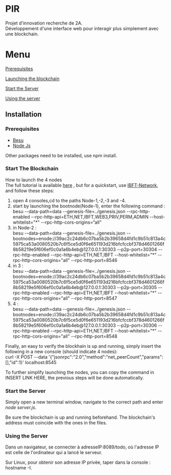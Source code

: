 # PIR
Projet d'innovation recherche de 2A. <br>
Développement d'une interface web pour interagir plus simplement avec une blockchain.

# Menu
[Prerequisites](#prerequisites)

[Launching the blockchain](#start-the-blockchain)

[Start the Server](#start-the-server)

[Using the server](#using-the-server)



## Installation

### Prerequisites
<ul>
  <li><a href="https://besu.hyperledger.org/en/stable/HowTo/Get-Started/Install-Binaries/">Besu</a></li>
  <li><a href="https://nodejs.org/en/">Node Js</a></li>
</ul>
Other packages need to be installed, use npm install.



### Start The Blockchain
How to launch the 4 nodes <br>
The full tutorial is available <a href="https://besu.hyperledger.org/en/stable/Tutorials/Private-Network/Create-IBFT-Network/">here<a> , but for a quickstart, use <a href="https://github.com/ColineVL/PIR/tree/master/IBFT-Network">IBFT-Network<a>, and follow these steps:
  <ol>
    <li>open 4 consoles,cd to the paths Node-1,-2,-3 and -4. </li>
    <li> start by launching the bootnode(Node-1), enter the following command : <br>
      besu --data-path=data --genesis-file=../genesis.json --rpc-http-enabled  --rpc-http-api=ETH,NET,IBFT,WEB3,PRIV,PERM,ADMIN --host-whitelist="*" --rpc-http-cors-origins=“all”  </li>
    <li> in Node-2 : <br>
      besu --data-path=data --genesis-file=../genesis.json --bootnodes=enode://39ac2c24db6c07ba5b2b39658d4fd1c9b51c813a4c5975ca53a0080520b7c6f5ce5d0f6e651193d216bfcfccbf378d4601266f8b58219e5f606ef0c0a1a6b4eb@127.0.0.1:30303 --p2p-port=30304 --rpc-http-enabled --rpc-http-api=ETH,NET,IBFT --host-whitelist="*" --rpc-http-cors-origins="all" --rpc-http-port=8546 </li>
    <li> in 3 : <br>
      besu --data-path=data --genesis-file=../genesis.json --bootnodes=enode://39ac2c24db6c07ba5b2b39658d4fd1c9b51c813a4c5975ca53a0080520b7c6f5ce5d0f6e651193d216bfcfccbf378d4601266f8b58219e5f606ef0c0a1a6b4eb@127.0.0.1:30303 --p2p-port=30305 --rpc-http-enabled --rpc-http-api=ETH,NET,IBFT --host-whitelist="*" --rpc-http-cors-origins="all" --rpc-http-port=8547  </li>
    <li> 4 : <br>
      besu --data-path=data --genesis-file=../genesis.json --bootnodes=enode://39ac2c24db6c07ba5b2b39658d4fd1c9b51c813a4c5975ca53a0080520b7c6f5ce5d0f6e651193d216bfcfccbf378d4601266f8b58219e5f606ef0c0a1a6b4eb@127.0.0.1:30303 --p2p-port=30306 --rpc-http-enabled --rpc-http-api=ETH,NET,IBFT --host-whitelist="*" --rpc-http-cors-origins="all" --rpc-http-port=8548   </li>
  </ol>
   Finally, an easy to verify the blockhain is up and running, simply insert the following in a new console (should indicate 4 nodes): <br>
  curl -X POST --data '{"jsonrpc":"2.0","method":"net_peerCount","params":[],"id":1}' localhost:8545
  <br>
  
  To further simplify launching the nodes, you can copy the command in INSERT LINK HERE, the previous steps will be done automatically.


### Start the Server
Simply open a new terminal window, navigate to the correct path and enter <i>node server.js</i>.


Be sure the blockchain is up and running beforehand.
The blockchain's address must coincide with the ones in the files.

### Using the Server
Dans un navigateur, se connecter à adresseIP:8089/todo, où l'adresse IP est celle de l'ordinateur qui a lancé le serveur. 

Sur Linux, pour obtenir son adresse IP privée, taper dans la console : hostname -I.

